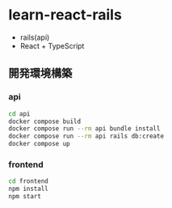 # learn-react-rails

- rails(api)
- React + TypeScript

## 開発環境構築

### api

```sh
cd api
docker compose build
docker compose run --rm api bundle install
docker compose run --rm api rails db:create
docker compose up
```

### frontend

```sh
cd frontend
npm install
npm start
```
